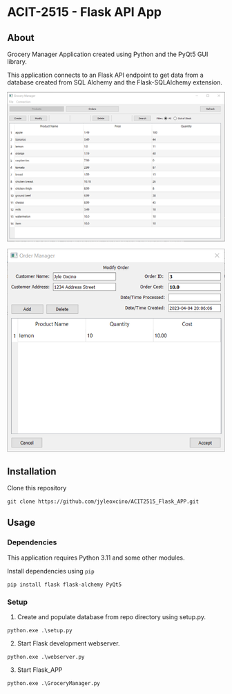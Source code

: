 # ACIT-2515 - Flask API App

## About

Grocery Manager Application created using Python and the PyQt5 GUI library.

This application connects to an Flask API endpoint to get data from a database created from SQL Alchemy and the Flask-SQLAlchemy extension.

![Grocery Manager](images/grocery_manager_example.png)

![Order Manager](images/order_manager_exmaple.png)

## Installation

Clone this repository

```
git clone https://github.com/jyleoxcino/ACIT2515_Flask_APP.git
```

## Usage

### Dependencies

This application requires Python 3.11 and some other modules.

Install dependencies using `pip`

```
pip install flask flask-alchemy PyQt5
```

### Setup

1. Create and populate database from repo directory using setup.py.

```
python.exe .\setup.py
```

2. Start Flask development webserver.

```
python.exe .\webserver.py
```

3. Start Flask_APP

```
python.exe .\GroceryManager.py
```


